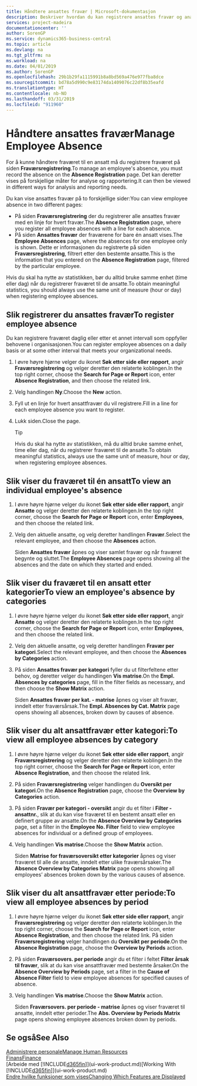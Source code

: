 ```yaml
---
title: Håndtere ansattes fravær | Microsoft-dokumentasjon
description: Beskriver hvordan du kan registrere ansattes fravær og analysere statistikk.
services: project-madeira
documentationcenter: ''
author: SorenGP
ms.service: dynamics365-business-central
ms.topic: article
ms.devlang: na
ms.tgt_pltfrm: na
ms.workload: na
ms.date: 04/01/2019
ms.author: SorenGP
ms.openlocfilehash: 29b1b29fa1115991b8a8bd569a476e977fba8dce
ms.sourcegitcommit: bd78a5d990c9e83174da1409076c22df8b35eafd
ms.translationtype: HT
ms.contentlocale: nb-NO
ms.lasthandoff: 03/31/2019
ms.locfileid: "911960"
---
```

# <a name="manage-employee-absence"></a><span data-ttu-id="3125b-103">Håndtere ansattes fravær</span><span class="sxs-lookup"><span data-stu-id="3125b-103">Manage Employee Absence</span></span>
<span data-ttu-id="3125b-104">For å kunne håndtere fraværet til en ansatt må du registrere fraværet på siden **Fraværsregistrering**.</span><span class="sxs-lookup"><span data-stu-id="3125b-104">To manage an employee's absence, you must record the absence on the **Absence Registration** page.</span></span> <span data-ttu-id="3125b-105">Det kan deretter vises på forskjellige måter for analyse og rapportering.</span><span class="sxs-lookup"><span data-stu-id="3125b-105">It can then be viewed in different ways for analysis and reporting needs.</span></span>

<span data-ttu-id="3125b-106">Du kan vise ansattes fravær på to forskjellige sider:</span><span class="sxs-lookup"><span data-stu-id="3125b-106">You can view employee absence in two different pages:</span></span>

* <span data-ttu-id="3125b-107">På siden **Fraværsregistrering** der du registrerer alle ansattes fravær med en linje for hvert fravær.</span><span class="sxs-lookup"><span data-stu-id="3125b-107">The **Absence Registration** page, where you register all employee absences with a line for each absence.</span></span>
* <span data-ttu-id="3125b-108">På siden **Ansattes fravær** der fraværene for bare én ansatt vises.</span><span class="sxs-lookup"><span data-stu-id="3125b-108">The **Employee Absences** page, where the absences for one employee only is shown.</span></span> <span data-ttu-id="3125b-109">Dette er informasjonen du registrerte på siden **Fraværsregistrering**, filtrert etter den bestemte ansatte.</span><span class="sxs-lookup"><span data-stu-id="3125b-109">This is the information that you entered on the **Absence Registration** page, filtered by the particular employee.</span></span>

<span data-ttu-id="3125b-110">Hvis du skal ha nytte av statistikken, bør du alltid bruke samme enhet (time eller dag) når du registrerer fraværet til de ansatte.</span><span class="sxs-lookup"><span data-stu-id="3125b-110">To obtain meaningful statistics, you should always use the same unit of measure (hour or day) when registering employee absences.</span></span>

## <a name="to-register-employee-absence"></a><span data-ttu-id="3125b-111">Slik registrerer du ansattes fravær</span><span class="sxs-lookup"><span data-stu-id="3125b-111">To register employee absence</span></span>
<span data-ttu-id="3125b-112">Du kan registrere fraværet daglig eller etter et annet intervall som oppfyller behovene i organisasjonen.</span><span class="sxs-lookup"><span data-stu-id="3125b-112">You can register employee absences on a daily basis or at some other interval that meets your organizational needs.</span></span>

1. <span data-ttu-id="3125b-113">I øvre høyre hjørne velger du ikonet **Søk etter side eller rapport**, angir **Fraværsregistrering** og velger deretter den relaterte koblingen.</span><span class="sxs-lookup"><span data-stu-id="3125b-113">In the top right corner, choose the **Search for Page or Report** icon, enter **Absence Registration**, and then choose the related link.</span></span>
2. <span data-ttu-id="3125b-114">Velg handlingen **Ny**.</span><span class="sxs-lookup"><span data-stu-id="3125b-114">Choose the **New** action.</span></span>
3. <span data-ttu-id="3125b-115">Fyll ut en linje for hvert ansattfravær du vil registrere.</span><span class="sxs-lookup"><span data-stu-id="3125b-115">Fill in a line for each employee absence you want to register.</span></span>
4. <span data-ttu-id="3125b-116">Lukk siden.</span><span class="sxs-lookup"><span data-stu-id="3125b-116">Close the page.</span></span>

    > [!Tip]
    > <span data-ttu-id="3125b-117">Hvis du skal ha nytte av statistikken, må du alltid bruke samme enhet, time eller dag, når du registrerer fraværet til de ansatte.</span><span class="sxs-lookup"><span data-stu-id="3125b-117">To obtain meaningful statistics, always use the same unit of measure, hour or day, when registering employee absences.</span></span>

## <a name="to-view-an-individual-employees-absence"></a><span data-ttu-id="3125b-118">Slik viser du fraværet til én ansatt</span><span class="sxs-lookup"><span data-stu-id="3125b-118">To view an individual employee's absence</span></span>
1. <span data-ttu-id="3125b-119">I øvre høyre hjørne velger du ikonet **Søk etter side eller rapport**, angir **Ansatte** og velger deretter den relaterte koblingen.</span><span class="sxs-lookup"><span data-stu-id="3125b-119">In the top right corner, choose the **Search for Page or Report** icon, enter **Employees**, and then choose the related link.</span></span>
2. <span data-ttu-id="3125b-120">Velg den aktuelle ansatte, og velg deretter handlingen **Fravær**.</span><span class="sxs-lookup"><span data-stu-id="3125b-120">Select the relevant employee, and then choose the **Absences** action.</span></span>

    <span data-ttu-id="3125b-121">Siden **Ansattes fravær** åpnes og viser samlet fravær og når fraværet begynte og sluttet.</span><span class="sxs-lookup"><span data-stu-id="3125b-121">The **Employee Absences** page opens showing all the absences and the date on which they started and ended.</span></span>

## <a name="to-view-an-employees-absence-by-categories"></a><span data-ttu-id="3125b-122">Slik viser du fraværet til en ansatt etter kategorier</span><span class="sxs-lookup"><span data-stu-id="3125b-122">To view an employee's absence by categories</span></span>
1. <span data-ttu-id="3125b-123">I øvre høyre hjørne velger du ikonet **Søk etter side eller rapport**, angir **Ansatte** og velger deretter den relaterte koblingen.</span><span class="sxs-lookup"><span data-stu-id="3125b-123">In the top right corner, choose the **Search for Page or Report** icon, enter **Employees**, and then choose the related link.</span></span>
2. <span data-ttu-id="3125b-124">Velg den aktuelle ansatte, og velg deretter handlingen **Fravær per kategori**.</span><span class="sxs-lookup"><span data-stu-id="3125b-124">Select the relevant employee, and then choose the **Absences by Categories** action.</span></span>
3. <span data-ttu-id="3125b-125">På siden **Ansattes fravær per kategori** fyller du ut filterfeltene etter behov, og deretter velger du handlingen **Vis matrise**.</span><span class="sxs-lookup"><span data-stu-id="3125b-125">On the **Empl. Absences by categories** page, fill in the filter fields as necessary, and then choose the **Show Matrix** action.</span></span>

    <span data-ttu-id="3125b-126">Siden **Ansattes fravær per kat. - matrise** åpnes og viser alt fravær, inndelt etter fraværsårsak.</span><span class="sxs-lookup"><span data-stu-id="3125b-126">The **Empl. Absences by Cat. Matrix** page opens showing all absences, broken down by causes of absence.</span></span>

## <a name="to-view-all-employee-absences-by-category"></a><span data-ttu-id="3125b-127">Slik viser du alt ansattfravær etter kategori:</span><span class="sxs-lookup"><span data-stu-id="3125b-127">To view all employee absences by category</span></span>
1. <span data-ttu-id="3125b-128">I øvre høyre hjørne velger du ikonet **Søk etter side eller rapport**, angir **Fraværsregistrering** og velger deretter den relaterte koblingen.</span><span class="sxs-lookup"><span data-stu-id="3125b-128">In the top right corner, choose the **Search for Page or Report** icon, enter **Absence Registration**, and then choose the related link.</span></span>
2. <span data-ttu-id="3125b-129">På siden **Fraværsregistrering** velger handlingen du **Oversikt per kategori**.</span><span class="sxs-lookup"><span data-stu-id="3125b-129">On the **Absence Registration** page, choose the **Overview by Categories** action.</span></span>
3. <span data-ttu-id="3125b-130">På siden **Fravær per kategori - oversikt** angir du et filter i **Filter - ansattnr.**, slik at du kan vise fraværet til en bestemt ansatt eller en definert gruppe av ansatte.</span><span class="sxs-lookup"><span data-stu-id="3125b-130">On the **Absence Overview by Categories** page, set a filter in the **Employee No. Filter** field to view employee absences for individual or a defined group of employees.</span></span>
4. <span data-ttu-id="3125b-131">Velg handlingen **Vis matrise**.</span><span class="sxs-lookup"><span data-stu-id="3125b-131">Choose the **Show Matrix** action.</span></span>

    <span data-ttu-id="3125b-132">Siden **Matrise for fraværsoversikt etter kategorier** åpnes og viser fraværet til alle de ansatte, inndelt etter ulike fraværsårsaker.</span><span class="sxs-lookup"><span data-stu-id="3125b-132">The **Absence Overview by Categories Matrix** page opens showing all employees’ absences broken down by the various causes of absence.</span></span>

## <a name="to-view-all-employee-absences-by-period"></a><span data-ttu-id="3125b-133">Slik viser du alt ansattfravær etter periode:</span><span class="sxs-lookup"><span data-stu-id="3125b-133">To view all employee absences by period</span></span>
1. <span data-ttu-id="3125b-134">I øvre høyre hjørne velger du ikonet **Søk etter side eller rapport**, angir **Fraværsregistrering** og velger deretter den relaterte koblingen.</span><span class="sxs-lookup"><span data-stu-id="3125b-134">In the top right corner, choose the **Search for Page or Report** icon, enter **Absence Registration**, and then choose the related link.</span></span>
   <span data-ttu-id="3125b-135">På siden **Fraværsregistrering** velger handlingen du **Oversikt per periode**.</span><span class="sxs-lookup"><span data-stu-id="3125b-135">On the **Absence Registration** page, choose the **Overview by Periods** action.</span></span>
2. <span data-ttu-id="3125b-136">På siden **Fraværsovers. per periode** angir du et filter i feltet **Filter årsak til fravær**, slik at du kan vise ansattfravær med bestemte årsaker.</span><span class="sxs-lookup"><span data-stu-id="3125b-136">On the **Absence Overview by Periods** page, set a filter in the **Cause of Absence Filter** field to view employee absences for specified causes of absence.</span></span>
3. <span data-ttu-id="3125b-137">Velg handlingen **Vis matrise**.</span><span class="sxs-lookup"><span data-stu-id="3125b-137">Choose the **Show Matrix** action.</span></span>

    <span data-ttu-id="3125b-138">Siden **Fraværsovers. per periode - matrise** åpnes og viser fraværet til ansatte, inndelt etter perioder.</span><span class="sxs-lookup"><span data-stu-id="3125b-138">The **Abs. Overview by Periods Matrix** page opens showing employee absences broken down by periods.</span></span>

## <a name="see-also"></a><span data-ttu-id="3125b-139">Se også</span><span class="sxs-lookup"><span data-stu-id="3125b-139">See Also</span></span>
[<span data-ttu-id="3125b-140">Administrere personale</span><span class="sxs-lookup"><span data-stu-id="3125b-140">Manage Human Resources</span></span>](hr-manage-human-resources.md)  
[<span data-ttu-id="3125b-141">Finans</span><span class="sxs-lookup"><span data-stu-id="3125b-141">Finance</span></span>](finance.md)  
<span data-ttu-id="3125b-142">[Arbeide med [!INCLUDE[d365fin](includes/d365fin_md.md)]](ui-work-product.md)</span><span class="sxs-lookup"><span data-stu-id="3125b-142">[Working With [!INCLUDE[d365fin](includes/d365fin_md.md)]](ui-work-product.md)</span></span>  
[<span data-ttu-id="3125b-143">Endre hvilke funksjoner som vises</span><span class="sxs-lookup"><span data-stu-id="3125b-143">Changing Which Features are Displayed</span></span>](ui-experiences.md)
